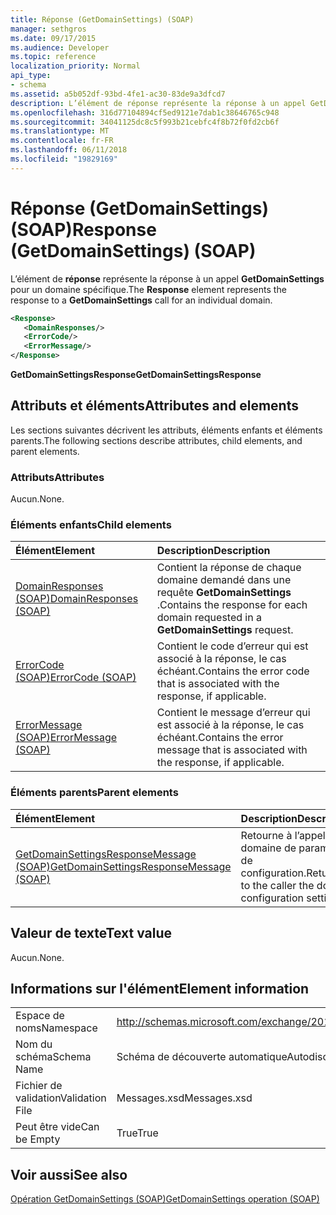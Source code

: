 ```yaml
---
title: Réponse (GetDomainSettings) (SOAP)
manager: sethgros
ms.date: 09/17/2015
ms.audience: Developer
ms.topic: reference
localization_priority: Normal
api_type:
- schema
ms.assetid: a5b052df-93bd-4fe1-ac30-83de9a3dfcd7
description: L’élément de réponse représente la réponse à un appel GetDomainSettings pour un domaine spécifique.
ms.openlocfilehash: 316d77104894cf5ed9121e7dab1c38646765c948
ms.sourcegitcommit: 34041125dc8c5f993b21cebfc4f8b72f0fd2cb6f
ms.translationtype: MT
ms.contentlocale: fr-FR
ms.lasthandoff: 06/11/2018
ms.locfileid: "19829169"
---
```

# <a name="response-getdomainsettings-soap"></a><span data-ttu-id="aa0ae-103">Réponse (GetDomainSettings) (SOAP)</span><span class="sxs-lookup"><span data-stu-id="aa0ae-103">Response (GetDomainSettings) (SOAP)</span></span>

<span data-ttu-id="aa0ae-104">L’élément de **réponse** représente la réponse à un appel **GetDomainSettings** pour un domaine spécifique.</span><span class="sxs-lookup"><span data-stu-id="aa0ae-104">The **Response** element represents the response to a **GetDomainSettings** call for an individual domain.</span></span> 
  
```XML
<Response>
   <DomainResponses/>
   <ErrorCode/>
   <ErrorMessage/>
</Response>
```

 <span data-ttu-id="aa0ae-105">**GetDomainSettingsResponse**</span><span class="sxs-lookup"><span data-stu-id="aa0ae-105">**GetDomainSettingsResponse**</span></span>
## <a name="attributes-and-elements"></a><span data-ttu-id="aa0ae-106">Attributs et éléments</span><span class="sxs-lookup"><span data-stu-id="aa0ae-106">Attributes and elements</span></span>

<span data-ttu-id="aa0ae-107">Les sections suivantes décrivent les attributs, éléments enfants et éléments parents.</span><span class="sxs-lookup"><span data-stu-id="aa0ae-107">The following sections describe attributes, child elements, and parent elements.</span></span>
  
### <a name="attributes"></a><span data-ttu-id="aa0ae-108">Attributs</span><span class="sxs-lookup"><span data-stu-id="aa0ae-108">Attributes</span></span>

<span data-ttu-id="aa0ae-109">Aucun.</span><span class="sxs-lookup"><span data-stu-id="aa0ae-109">None.</span></span>
  
### <a name="child-elements"></a><span data-ttu-id="aa0ae-110">Éléments enfants</span><span class="sxs-lookup"><span data-stu-id="aa0ae-110">Child elements</span></span>

|<span data-ttu-id="aa0ae-111">**Élément**</span><span class="sxs-lookup"><span data-stu-id="aa0ae-111">**Element**</span></span>|<span data-ttu-id="aa0ae-112">**Description**</span><span class="sxs-lookup"><span data-stu-id="aa0ae-112">**Description**</span></span>|
|:-----|:-----|
|[<span data-ttu-id="aa0ae-113">DomainResponses (SOAP)</span><span class="sxs-lookup"><span data-stu-id="aa0ae-113">DomainResponses (SOAP)</span></span>](domainresponses-soap.md) <br/> |<span data-ttu-id="aa0ae-114">Contient la réponse de chaque domaine demandé dans une requête **GetDomainSettings** .</span><span class="sxs-lookup"><span data-stu-id="aa0ae-114">Contains the response for each domain requested in a **GetDomainSettings** request.</span></span>  <br/> |
|[<span data-ttu-id="aa0ae-115">ErrorCode (SOAP)</span><span class="sxs-lookup"><span data-stu-id="aa0ae-115">ErrorCode (SOAP)</span></span>](errorcode-soap.md) <br/> |<span data-ttu-id="aa0ae-116">Contient le code d’erreur qui est associé à la réponse, le cas échéant.</span><span class="sxs-lookup"><span data-stu-id="aa0ae-116">Contains the error code that is associated with the response, if applicable.</span></span>  <br/> |
|[<span data-ttu-id="aa0ae-117">ErrorMessage (SOAP)</span><span class="sxs-lookup"><span data-stu-id="aa0ae-117">ErrorMessage (SOAP)</span></span>](errormessage-soap.md) <br/> |<span data-ttu-id="aa0ae-118">Contient le message d’erreur qui est associé à la réponse, le cas échéant.</span><span class="sxs-lookup"><span data-stu-id="aa0ae-118">Contains the error message that is associated with the response, if applicable.</span></span>  <br/> |
   
### <a name="parent-elements"></a><span data-ttu-id="aa0ae-119">Éléments parents</span><span class="sxs-lookup"><span data-stu-id="aa0ae-119">Parent elements</span></span>

|<span data-ttu-id="aa0ae-120">**Élément**</span><span class="sxs-lookup"><span data-stu-id="aa0ae-120">**Element**</span></span>|<span data-ttu-id="aa0ae-121">**Description**</span><span class="sxs-lookup"><span data-stu-id="aa0ae-121">**Description**</span></span>|
|:-----|:-----|
|[<span data-ttu-id="aa0ae-122">GetDomainSettingsResponseMessage (SOAP)</span><span class="sxs-lookup"><span data-stu-id="aa0ae-122">GetDomainSettingsResponseMessage (SOAP)</span></span>](getdomainsettingsresponsemessage-soap.md) <br/> |<span data-ttu-id="aa0ae-123">Retourne à l’appelant le domaine de paramètres de configuration.</span><span class="sxs-lookup"><span data-stu-id="aa0ae-123">Returns to the caller the domain configuration settings.</span></span>  <br/> |
   
## <a name="text-value"></a><span data-ttu-id="aa0ae-124">Valeur de texte</span><span class="sxs-lookup"><span data-stu-id="aa0ae-124">Text value</span></span>

<span data-ttu-id="aa0ae-125">Aucun.</span><span class="sxs-lookup"><span data-stu-id="aa0ae-125">None.</span></span>
  
## <a name="element-information"></a><span data-ttu-id="aa0ae-126">Informations sur l'élément</span><span class="sxs-lookup"><span data-stu-id="aa0ae-126">Element information</span></span>

|||
|:-----|:-----|
|<span data-ttu-id="aa0ae-127">Espace de noms</span><span class="sxs-lookup"><span data-stu-id="aa0ae-127">Namespace</span></span>  <br/> |http://schemas.microsoft.com/exchange/2010/Autodiscover  <br/> |
|<span data-ttu-id="aa0ae-128">Nom du schéma</span><span class="sxs-lookup"><span data-stu-id="aa0ae-128">Schema Name</span></span>  <br/> |<span data-ttu-id="aa0ae-129">Schéma de découverte automatique</span><span class="sxs-lookup"><span data-stu-id="aa0ae-129">Autodiscover schema</span></span>  <br/> |
|<span data-ttu-id="aa0ae-130">Fichier de validation</span><span class="sxs-lookup"><span data-stu-id="aa0ae-130">Validation File</span></span>  <br/> |<span data-ttu-id="aa0ae-131">Messages.xsd</span><span class="sxs-lookup"><span data-stu-id="aa0ae-131">Messages.xsd</span></span>  <br/> |
|<span data-ttu-id="aa0ae-132">Peut être vide</span><span class="sxs-lookup"><span data-stu-id="aa0ae-132">Can be Empty</span></span>  <br/> |<span data-ttu-id="aa0ae-133">True</span><span class="sxs-lookup"><span data-stu-id="aa0ae-133">True</span></span>  <br/> |
   
## <a name="see-also"></a><span data-ttu-id="aa0ae-134">Voir aussi</span><span class="sxs-lookup"><span data-stu-id="aa0ae-134">See also</span></span>



[<span data-ttu-id="aa0ae-135">Opération GetDomainSettings (SOAP)</span><span class="sxs-lookup"><span data-stu-id="aa0ae-135">GetDomainSettings operation (SOAP)</span></span>](getdomainsettings-operation-soap.md)

